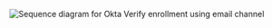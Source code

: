 <div class="common-image-format">

![Sequence diagram for Okta Verify enrollment using email channel](/img/authenticators/dotnet-authenticators-okta-verify-enrol-with-email.png "All steps in the Okta Verify enrollment flow using a email auhtneticator")

</div>
